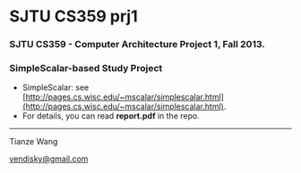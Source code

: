 SJTU CS359 prj1
===

### SJTU CS359 - Computer Architecture Project 1, Fall 2013.

### SimpleScalar-based Study Project

* SimpleScalar: see [http://pages.cs.wisc.edu/~mscalar/simplescalar.html](http://pages.cs.wisc.edu/~mscalar/simplescalar.html).
* For details, you can read **report.pdf** in the repo.

---
Tianze Wang

vendisky@gmail.com
